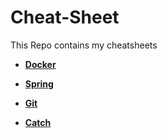 # Cheat-Sheet


This Repo contains my cheatsheets

- **[Docker](https://github.com/EnesKilicaslan/Cheet-Sheet/blob/master/docker.md)**

- **[Spring](https://github.com/EnesKilicaslan/Cheet-Sheet/blob/master/spring.md)**

- **[Git](https://github.com/EnesKilicaslan/Cheet-Sheet/blob/master/git.md)**

- **[Catch](https://github.com/EnesKilicaslan/Cheet-Sheet/blob/master/catch.md)**


